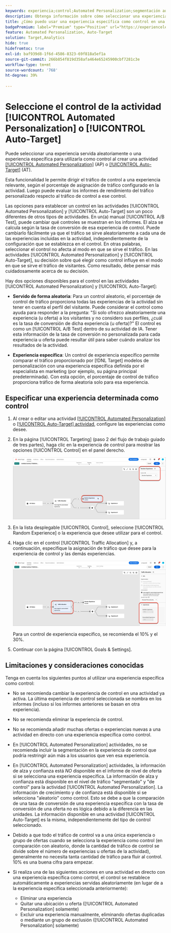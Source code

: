 ```yaml
---
keywords: experiencia;control;Automated Personalization;segmentación automática
description: Obtenga información sobre cómo seleccionar una experiencia para utilizarla como control al crear una actividad [!UICONTROL Automated Personalization] (AP) o [!UICONTROL Auto-Target] en  [!DNL Adobe Target].
title: ¿Cómo puedo usar una experiencia específica como control en una actividad de [!UICONTROL Automated Personalization]?
badgePremium: label="Premium" type="Positive" url="https://experienceleague.adobe.com/docs/target/using/introduction/intro.html?lang=en#premium newtab=true" tooltip="Consulte qué se incluye en Target Premium."
feature: Automated Personalization, Auto-Target
solution: Target,Analytics
hide: true
hidefromtoc: true
exl-id: baf939d8-1f6d-4586-8323-69f818a5ef1a
source-git-commit: 266b854f819d358afa464e65245900cbf7281c3e
workflow-type: tm+mt
source-wordcount: '768'
ht-degree: 39%

---
```


# Seleccione el control de la actividad [!UICONTROL Automated Personalization] o [!UICONTROL Auto-Target]

Puede seleccionar una experiencia servida aleatoriamente o una experiencia específica para utilizarla como control al crear una actividad [[!UICONTROL Automated Personalization]](/help/main/c-activities/t-automated-personalization/automated-personalization.md) (AP) o [[!UICONTROL Auto-Target]](/help/main/c-activities/auto-target/auto-target-to-optimize.md) (AT).

Esta funcionalidad le permite dirigir el tráfico de control a una experiencia relevante, según el porcentaje de asignación de tráfico configurado en la actividad. Luego puede evaluar los informes de rendimiento del tráfico personalizado respecto al tráfico de control a ese control.

Las opciones para establecer un control en las actividades [!UICONTROL Automated Personalization] y [!UICONTROL Auto-Target] son un poco diferentes de otros tipos de actividades. En un(a) manual [!UICONTROL A/B Test], puede cambiar qué controles se muestran en los informes. El alza se calcula según la tasa de conversión de esa experiencia de control. Puede cambiarlo fácilmente ya que el tráfico se sirve aleatoriamente a cada una de las experiencias incluidas en la actividad, independientemente de la configuración que se establezca en el control. En otras palabras, seleccionar el control no afecta al modo en que se sirve el tráfico. En las actividades [!UICONTROL Automated Personalization] y [!UICONTROL Auto-Target], su decisión sobre qué elegir como control influye en el modo en que se sirve el tráfico de visitantes. Como resultado, debe pensar más cuidadosamente acerca de su decisión.

Hay dos opciones disponibles para el control en las actividades [!UICONTROL Automated Personalization] y [!UICONTROL Auto-Target]:

* **Servido de forma aleatoria**: Para un control aleatorio, el porcentaje de control de tráfico proporciona todas las experiencias de la actividad sin tener en cuenta el perfil del visitante. Puede considerar el control como ayuda para responder a la pregunta: &quot;Si solo ofrezco aleatoriamente una experiencia (u oferta) a los visitantes y no considero sus perfiles, ¿cuál es la tasa de conversión de dicha experiencia (u oferta)?&quot; El control es como un [!UICONTROL A/B Test] dentro de su actividad de IA. Tener esta información de la tasa de conversión no personalizada para cada experiencia u oferta puede resultar útil para saber cuándo analizar los resultados de la actividad.

* **Experiencia específica**: Un control de experiencia específico permite comparar el tráfico proporcionado por [!DNL Target] modelos de personalización con una experiencia específica definida por el especialista en marketing (por ejemplo, su página principal predeterminada). Con esta opción, el porcentaje de control de tráfico proporciona tráfico de forma aleatoria solo para esa experiencia.

## Especificar una experiencia determinada como control

1. Al crear o editar una actividad [[!UICONTROL Automated Personalization]](/help/main/c-activities/t-automated-personalization/create-ap-activity.md) o [[!UICONTROL Auto-Target] actividad](/help/main/c-activities/t-test-ab/t-test-create-ab/ab-audience.md), configure las experiencias como desee.
1. En la página [!UICONTROL Targeting] (paso 2 del flujo de trabajo guiado de tres partes), haga clic en la experiencia de control para mostrar las opciones [!UICONTROL Control] en el panel derecho.

   ![Panel de control](/help/main/c-activities/t-automated-personalization/assets/control.png)

1. En la lista desplegable [!UICONTROL Control], seleccione [!UICONTROL Random Experience] o la experiencia que desee utilizar para el control.

1. Haga clic en el control [!UICONTROL Traffic Allocation] y, a continuación, especifique la asignación de tráfico que desee para la experiencia de control y las demás experiencias.

   ![Carril de asignación de tráfico](/help/main/c-activities/t-automated-personalization/assets/traffic-allocation.png)

   Para un control de experiencia específico, se recomienda el 10% y el 30%.

1. Continuar con la página [!UICONTROL Goals & Settings].

## Limitaciones y consideraciones conocidas

Tenga en cuenta los siguientes puntos al utilizar una experiencia específica como control:

* No se recomienda cambiar la experiencia de control en una actividad ya activa. La última experiencia de control seleccionada se nombra en los informes (incluso si los informes anteriores se basan en otra experiencia).
* No se recomienda eliminar la experiencia de control.
* No se recomienda añadir muchas ofertas o experiencias nuevas a una actividad en directo con una experiencia específica como control.
* En [!UICONTROL Automated Personalization] actividades, no se recomienda incluir la segmentación en la experiencia de control que podría restringir aún más a los usuarios que ven esa experiencia.
* En [!UICONTROL Automated Personalization] actividades, la información de alza y confianza está *NO* disponible en el informe de nivel de oferta si se selecciona una experiencia específica. La información de alza y confianza está disponible en el nivel de tráfico &quot;segmentado&quot; y &quot;de control&quot; para la actividad [!UICONTROL Automated Personalization]. La información de crecimiento y de confianza está disponible si se selecciona &quot;aleatorio&quot; como control. Esto se debe a que la comparación de una tasa de conversión de una experiencia específica con la tasa de conversión de una oferta no es lógica debido a la diferencia en las unidades. La información disponible en una actividad [!UICONTROL Auto-Target] es la misma, independientemente del tipo de control seleccionado.
* Debido a que todo el tráfico de control va a una única experiencia o grupo de ofertas cuando se selecciona la experiencia como control (en comparación con aleatorio, donde la cantidad de tráfico de control se divide sobre el número de experiencias u ofertas de la actividad), generalmente no necesita tanta cantidad de tráfico para fluir al control. 10% es una buena cifra para empezar.
* Si realiza una de las siguientes acciones en una actividad en directo con una experiencia específica como control, el control se restablece automáticamente a experiencias servidas aleatoriamente (en lugar de a la experiencia específica seleccionada anteriormente):

   * Eliminar una experiencia
   * Quitar una ubicación u oferta ([!UICONTROL Automated Personalization] solamente)
   * Excluir una experiencia manualmente, eliminando ofertas duplicadas o mediante un grupo de exclusión ([!UICONTROL Automated Personalization] solamente)
